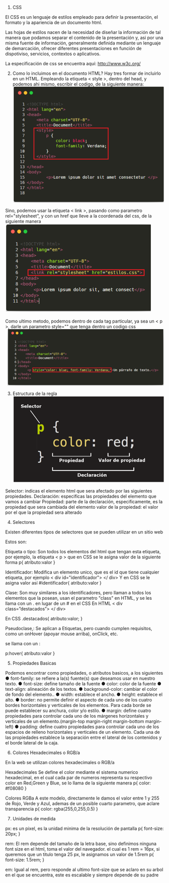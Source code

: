 1. CSS

El CSS es un lenguaje de estilos empleado para definir la presentación, el formato y la apariencia de un documento html.

Las hojas de estilos nacen de la necesidad de diseñar la información de tal manera que podamos separar el contenido de la presentación y, asi por una misma fuente de información, generalmente definida mediante un lenguaje de demarcación, ofrecer diferentes presentaciones en función de dispotiviso, servicios, contextos o aplicativos.

La especificación de css se encuentra aquí:
http://www.w3c.org/

2. Como lo incluimos en el documento HTML?
Hay tres formar de incluirlo en un HTML.
Empleando la etiqueta < style >, dentro del head, y podemos ahi mismo, escribir el codigo, de la siguiente manera:
![1st method css](imgs/includeCSS1.png)

Sino, podemos usar la etiqueta < link >, pasando como parametro rel="stylesheet", y con un href que lleve a la coordenada del css, de la siguiente manera
![2nd method css](imgs/includeCSS2.png)

Como ultimo metodo, podemos dentro de cada tag particular, ya sea un < p >, darle un parametro style="" que tenga dentro un codigo css
![3d method css](imgs/includeCSS3.png)

3. Estructura de la regla
![structure](imgs/structure.png)

Selector: indicas el elemento html que sera afectado por las siguientes propiedades.
Declaración: especificas las propiedades del elemento que vamos a cambiar
Propiedad: parte de la declaración, especificamente, es la propiedad que sera cambiada del elemento
valor de la propiedad: el valor por el que la propiedad sera alterado

4. Selectores

Existen diferentes tipos de selectores que se pueden utilizar en un sitio web

Estos son:

Etiqueta o tipo: Son todos los elementos del html que tengan esta etiqueta, por ejemplo, la etiqueta < p >
que en CSS se le asigna valor de la siguiente forma
p{
    atributo:valor
}

Identificador: Modifica un elemento unico, que es el id que tiene cualquier etiqueta, por ejemplo 
< div id="identificador"> </ div>
Y en CSS se le asigna valor así
#identificador{
    atributo:valor
}

Clase: Son muy similares a los identificadores, pero llaman a todos los elementos que la posean, usan el parametro "class" en HTML, y se les llama con un . en lugar de un # en el CSS
En HTML
< div
class=”destacados”>
</ div>

En CSS
.destacados{
atributo:valor;
}

Pseudoclase,: Se aplican a Etiquetas, pero cuando cumplen requisitos, como un onHover (apoyar mouse arriba), onClick, etc.

se llama con un :

p:hover{
    atributo:valor
}


5. Propiedades Basicas

Podemos encontrar como propiedades, o atributos basicos, a los siguientes
● font-family: se refiere a la(s) fuente(s) que deseamos usar en nuestro texto.
● font-size: define tamaño de la fuente
● color: color de la fuente
● text-align: alineación de los textos.
● background-color: cambiar el color de fondo del elemento..
● width: establece el ancho.
● height: establece el alto.
● border: no permite definir el aspecto de cada uno de los cuatro bordes
horizontales y verticales de los elementos. Para cada borde se puede
establecer su anchura, color y/o estilo.
● margin: define cuatro propiedades para controlar cada uno de los márgenes
horizontales y verticales de un elemento.(margin-top margin-right
margin-bottom margin-left)
● padding: define cuatro propiedades para controlar cada uno de los espacios
de relleno horizontales y verticales de un elemento. Cada una de las
propiedades establece la separación entre el lateral de los contenidos y el
borde lateral de la caja.

6. Colores Hexadecimales o RGB/a

En la web se utilizan colores hexadecimales o RGB/a

Hexadecimales
Se define el color mediante el sistema numerico hexadecimal, en el cual cada par de numeros representa su respectivo color en Red,Green y Blue, se lo llama de la siguiente manera
p{
    color: #f08080
}

Colores RGBa
A este modelo, directamente le damos el valor entre 1 y 255 de Rojo, Verde y Azul, ademas de un posible cuarto parametro, que aclare transparencia
p{
    color: rgba(255,0,255,0.5)
}

7. Unidades de medida

px: es un pixel, es la unidad minima de la resolución de pantalla
p{
    font-size: 20px;
}

rem: El rem depende del tamaño de la letra base, sino definimos ninguna font size en el html, toma el valor del navegador. el cual es 1 rem = 16px, si queremos que un titulo tenga 25 px, le asignamos un valor de 1.5rem
p{
    font-size: 1.5rem;
}

em: Igual al rem, pero responde al ultimo font-size que se aclaro en su arbol en el que se encuentra, este es escalable y siempre depende de su padre